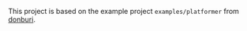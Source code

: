 This project is based on the example project `examples/platformer` from [donburi](https://github.com/yohamta/donburi).
